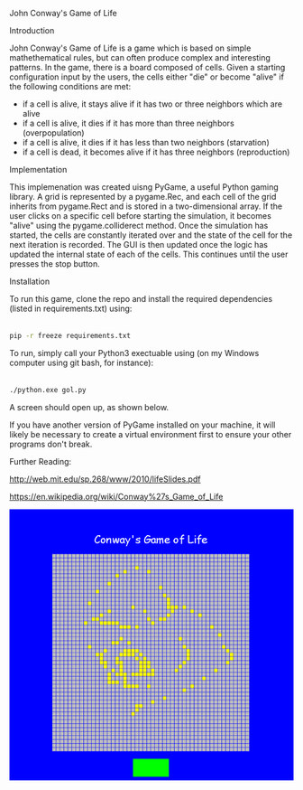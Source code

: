 John Conway's Game of Life 

Introduction 

John Conway's Game of Life is a game which is based on simple mathethematical rules, but can often produce complex and interesting patterns. In the game, there is a board composed of cells. Given a starting configuration input by the users, the cells either "die" or become "alive" if the following conditions are met: 

- if a cell is alive, it stays alive if it has two or three neighbors which are alive
- if a cell is alive, it dies if it has more than three neighbors (overpopulation) 
- if a cell is alive, it dies if it has less than two neighbors (starvation) 
- if a cell is dead, it becomes alive if it has three neighbors (reproduction) 

Implementation 

This implemenation was created uisng PyGame, a useful Python gaming library. A grid is represented by a pygame.Rec, and each cell of the grid inherits from pygame.Rect and is stored in a two-dimensional array. If the user clicks on a specific cell before starting the simulation, it becomes "alive" using the pygame.colliderect method. Once the simulation has started, the cells are constantly iterated over and the state of the cell for the next iteration is recorded. The GUI is then updated once the logic has updated the internal state of each of the cells. This continues until the user presses the stop button. 

Installation 

To run this game, clone the repo and install the required dependencies (listed in requirements.txt) using: 
``` bash 

pip -r freeze requirements.txt 

```

To run, simply call your Python3 exectuable using (on my Windows computer using git bash, for instance): 

``` bash 

./python.exe gol.py

```

A screen should open up, as shown below. 

If you have another version of PyGame installed on your machine, it will likely be necessary to create a virtual environment first to ensure your other programs don't break. 

Further Reading: 

http://web.mit.edu/sp.268/www/2010/lifeSlides.pdf

https://en.wikipedia.org/wiki/Conway%27s_Game_of_Life

![](gol.gif)
